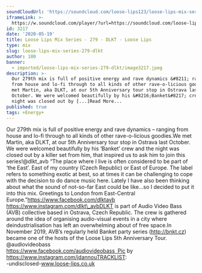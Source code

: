 ```yaml
---
soundCloudUrl: 'https://soundcloud.com/loose-lips123/loose-lips-mix-series-279-dlkt'
iframeLink: >-
  https://w.soundcloud.com/player/?url=https://soundcloud.com/loose-lips123/loose-lips-mix-series-279-dlkt&color=00aabb&auto_play=false&hide_related=false&show_comments=true&show_user=true&show_reposts=false
id: 3217
date: '2020-05-19'
title: Loose Lips Mix Series - 279 - DLKT - Loose Lips
type: mix
slug: loose-lips-mix-series-279-dlkt
author: 100
banner:
  - imported/loose-lips-mix-series-279-dlkt/image3217.jpeg
description: >-
  Our 279th mix is full of positive energy and rave dynamics &#8211; ranging
  from house and lo-fi through to all kinds of other rave-o-licious goodies. We
  met Martin, aka DLKT, at our 5th Anniversary tour stop in Ostrava last
  October. We were welcomed beautifully by his &#8216;Banket&#8217; crew and the
  night was closed out by [...]Read More...
published: true
tags: +Energy+
---
```

Our 279th mix is full of positive energy and rave dynamics – ranging from house and lo-fi through to all kinds of other rave-o-licious goodies.We met Martin, aka DLKT, at our 5th Anniversary tour stop in Ostrava last October. We were welcomed beautifully by his ‘Banket’ crew and the night was closed out by a killer set from him, that inspired us to ask him to join this series!@dlkt\_avb “The place where I live is often considered to be part of ‘the East’. East of my country (Czech Republic) or East of Europe. The label refers to something exotic at best, so at times it can be challenging to cope with the decision to do dance music here. Lately I have also been thinking about what the sound of not-so-far East could be like…so I decided to put it into this mix. Greetings to London from East-Central Europe.”https://www.facebook.com/dlktavb  
https://www.instagram.com/dlkt\_avbDLKT is part of Audio Video Bass (AVB) collective based in Ostrava, Czech Republic. The crew is gathered around the idea of organising audio-visual events in a city where deindustrialisation has left an overwhelming about of free space.In November 2019, AVB’s regularly held Banket party series (http://bnkt.cz) became one of the hosts of the Loose Lips 5th Anniversary Tour.   @audiovideobass   
https://www.facebook.com/audiovideobass  Pic by https://www.instagram.com/jdannouTRACKLIST:  
\-undisclosed-www.loose-lips.co.uk